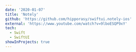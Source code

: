 ```yaml
---
date: '2020-01-07'
title: 'Notely'
github: 'https://github.com/hipporasy/swiftui.notely-ios'
external: 'https://www.youtube.com/watch?v=9lboESQP9xY'
tech:
  - Swift
  - SwiftUI
showInProjects: true
---
```

